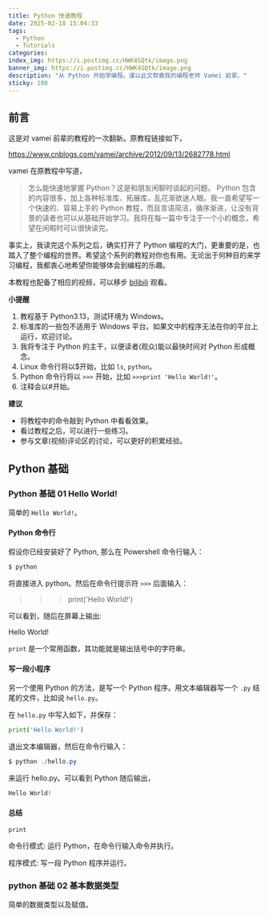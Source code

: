 ```yaml
---
title: Python 快速教程
date: 2025-02-18 15:04:33
tags:
  - Python
  - Tutorials
categories:
index_img: https://i.postimg.cc/HWK4SQtk/image.png
banner_img: https://i.postimg.cc/HWK4SQtk/image.png
description: "从 Python 开始学编程。谨以此文祭奠我的编程老师 Vamei 前辈。"
sticky: 100
---
```


## 前言

这是对 vamei 前辈的教程的一次翻新。原教程链接如下，

<https://www.cnblogs.com/vamei/archive/2012/09/13/2682778.html>

vamei 在原教程中写道，

> 怎么能快速地掌握 Python？这是和朋友闲聊时谈起的问题。
> Python 包含的内容很多，加上各种标准库、拓展库，乱花渐欲迷人眼。我一直希望写一个快速的、容易上手的 Python 教程，而且言语简洁，循序渐进，让没有背景的读者也可以从基础开始学习。我将在每一篇中专注于一个小的概念，希望在闲暇时可以很快读完。

事实上，我读完这个系列之后，确实打开了 Python 编程的大门，更重要的是，也踏入了整个编程的世界。希望这个系列的教程对你也有用。无论出于何种目的来学习编程，我都衷心地希望你能够体会到编程的乐趣。

本教程也配备了相应的视频，可以移步 [bilibili](https://space.bilibili.com/3493138859559908) 观看。

**小提醒**

1. 教程基于 Python3.13，测试环境为 Windows。
2. 标准库的一些包不适用于 Windows 平台。如果文中的程序无法在你的平台上运行，欢迎讨论。
3. 我将专注于 Python 的主干，以便读者(观众)能以最快时间对 Python 形成概念。
4. Linux 命令行将以$开始，比如 `ls`, `python`。
5. Python 命令行将以 `>>>` 开始，比如 `>>>print 'Hello World!'`。
6. 注释会以#开始。

**建议**

- 将教程中的命令敲到 Python 中看看效果。
- 看过教程之后，可以进行一些练习。
- 参与文章(视频)评论区的讨论，可以更好的积累经验。

## Python 基础

### Python 基础 01 Hello World!

简单的 `Hello World!`。

#### Python 命令行

假设你已经安装好了 Python, 那么在 Powershell 命令行输入：

```powershell
$ python
```

将直接进入 python。然后在命令行提示符 `>>>` 后面输入：

> > > print('Hello World!')

可以看到，随后在屏幕上输出:

Hello World!

`print` 是一个常用函数，其功能就是输出括号中的字符串。

#### 写一段小程序

另一个使用 Python 的方法，是写一个 Python 程序。用文本编辑器写一个 `.py` 结尾的文件，比如说 `hello.py`。

在 `hello.py` 中写入如下，并保存：

```py
print('Hello World!')
```

退出文本编辑器，然后在命令行输入：

```powershell
$ python ./hello.py
```

来运行 hello.py。可以看到 Python 随后输出，

```py
Hello World!
```

#### 总结

`print`

命令行模式: 运行 Python，在命令行输入命令并执行。

程序模式: 写一段 Python 程序并运行。

### python 基础 02 基本数据类型

简单的数据类型以及赋值。

